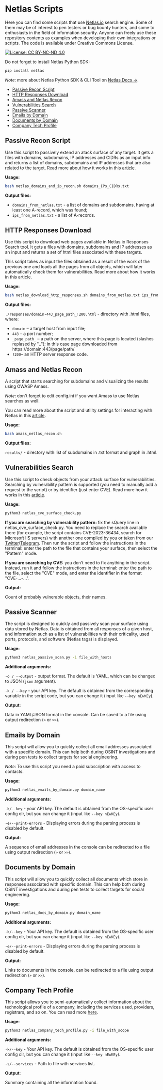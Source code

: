 # Netlas Scripts <!-- omit in toc -->

Here you can find some scripts that use [Netlas.io](https://netlas.io) search engine. Some of them may be of interest to pen testers or bug bounty  hunters, and some to enthusiasts in the field of information security. Anyone can freely use these repository contents as examples when developing their own integrations or scripts. The code is available under Creative Commons License.

<span class="hidden">[![License: CC BY-NC-ND 4.0](https://img.shields.io/badge/License-CC%20BY--NC--ND%204.0-lightgrey.svg)](https://creativecommons.org/licenses/by-nc-nd/4.0/)</span>

Do not forget to install Netlas Python SDK:

```bash
pip install netlas
```
*Note*: more about Netlas Python SDK & CLI Tool on [Netlas Docs &rarr;](https://docs.netlas.io/automation/setup/).  

- [Passive Recon Script](#passive-recon-script)
- [HTTP Responses Download](#http-responses-download)
- [Amass and Netlas Recon](#amass-and-netlas-recon)
- [Vulnerabilities Search](#vulnerabilities-search)
- [Passive Scanner](#passive-scanner)
- [Emails by Domain](#emails-by-domain)
- [Documents by Domain](#documents-by-domain)
- [Company Tech Profile](#company-tech-profile)

## Passive Recon Script

Use this script to passively extend an atack surface of any target. It gets a files with domains, subdomains, IP addresses and CIDRs as an input info and returns a list of domains, subdomains and IP addresses that are also related to the target. Read more about how it works in this [article](https://osintteam.blog/fast-one-shot-passive-recon-script-with-netlas-io-53a75b018fcc).

**Usage:** 

```bash
bash netlas_domains_and_ip_recon.sh domains_IPs_CIDRs.txt
```

**Output files:**

- `domains_from_netlas.txt` - a list of domains and subdomains, having at least one A-record, which was found;
- `ips_from_netlas.txt` - a list of A-records.


## HTTP Responses Download

Use this script to download web pages available in Netlas.io Responses Search tool. It gets a files with domains, subdomains and IP addresses as an input and returns a set of html files associated with these targets.

This script takes as input the files obtained as a result of the work of the previous one and loads all the pages from all objects, which will later automatically check them for vulnerabilities. Read more about how it works in this [article](https://osintteam.blog/fast-one-shot-passive-recon-script-with-netlas-io-53a75b018fcc).

**Usage:**

```bash
bash netlas_download_http_responses.sh domains_from_netlas.txt ips_from_netlas.txt
```

**Output files:**

`./responses/domain-443_page_path_!200.html` - directory with .html files, where:

- `domain` – a target host from input file;
- `443` – a port number;
- `_page_path_` – a path on the server, where this page is located (slashes replased by "_");
  in this case page downloaded from https://domain:443/page/path/
- `!200`– an HTTP server response code.


## Amass and Netlas Recon

A script that starts searching for subdomains and visualizing the results using OWASP Amass.

*Note*: don't forget to edit config.ini if you want Amass to use Netlas searches as well.

You can read more about the script and utility settings for interacting with Netlas in this [article](https://netlas.medium.com/using-owasp-amass-with-netlas-io-module-cb7308669ecd).

**Usage:**

```bash
bash amass_netlas_recon.sh
```

**Output files:**

`results/` - directory with list of subdomains in .txt format and graph in .html.


## Vulnerabilities Search

Use this script to check objects from your attack surface for vulnerabilities. Searching by vulnerability pattern is supported (you need to manually add a request to the script) or by identifier (just enter CVE).
Read more how it works in this [article](https://systemweakness.com/how-to-find-probably-vulnerable-objects-in-your-own-surface-with-netlas-io-7f3448363892).

**Usage:**

```bash
python3 netlas_cve_surface_check.py
```

**If you are searching by vulnerability pattern:** fix the sQuery line in netlas_cve_surface_check.py. You need to replace the search available there (for example, the script contains CVE-2023-36434, search for Microsoft IIS servers) with another one compiled by you or taken from our [Twitter](https://twitter.com/Netlas_io)/[Telegram](https://t.me/netlas).
Then run the script and follow the instructions in the terminal: enter the path to the file that contains your surface, then select the "Pattern" mode.

**If you are searching by CVE:** you don't need to fix anything in the script. Instead, run it and follow the instructions in the terminal: enter the path to the file, select the "CVE" mode, and enter the identifier in the format "CVE-...-...".

**Output:**

Count of probably vulnerable objects, their names.


## Passive Scanner

The script is designed to quickly and passively scan your surface using data stored by Netlas. Data is obtained from all responses of a given host, and information such as a list of vulnerabilities with their criticality, used ports, protocols, and software (Netlas tags) is displayed.

**Usage:**

```bash
python3 netlas_passive_scan.py -i file_with_hosts
```

**Additional arguments:**

`-o / --output` - output format. The default is YAML, which can be changed to JSON (`json` argument).

`-k / --key` - your API key. The default is obtained from the corresponding variable in the script code, but you can change it (input like `--key nEwKEy`).

**Output:**

Data in YAML/JSON format in the console. Can be saved to a file using output redirection (`>` or `>>`).


## Emails by Domain

This script will allow you to quickly collect all email addresses associated with a specific domain. This can help both during OSINT investigations and during pen tests to collect targets for social engineering.

*Note*: To use this script you need a paid subscription with access to contacts.

**Usage:**

```bash
python3 netlas_emails_by_domain.py domain_name
```

**Additional arguments:**

`-k/--key` - your API key. The default is obtained from the OS-specific user config dir, but you can change it (input like `--key nEwKEy`).

`-e/--print-errors` - Displaying errors during the parsing process is disabled by default.

**Output:**

A sequence of email addresses in the console can be redirected to a file using output redirection (`>` or `>>`).


## Documents by Domain

This script will allow you to quickly collect all documents which store in responses associated with specific domain. This can help both during OSINT investigations and during pen tests to collect targets for social engineering.

**Usage:**

```bash
python3 netlas_docs_by_domain.py domain_name
```

**Additional arguments:**

`-k/--key` - Your API key. The default is obtained from the OS-specific user config dir, but you can change it (input like `--key nEwKEy`).

`-e/--print-errors` - Displaying errors during the parsing process is disabled by default.

**Output:**

Links to documents in the console, can be redirected to a file using output redirection (`>` or `>>`).


## Company Tech Profile

This script allows you to semi-automatically collect information about the technological profile of a company, including the services used, providers, registrars, and so on. You can read more [here](https://netlas.medium.com/building-tech-profile-of-a-company-f2145dedad31).

**Usage:**

```bash
python3 netlas_company_tech_profile.py -i file_with_scope
```

**Additional arguments:**

`-k/--key` - Your API key. The default is obtained from the OS-specific user config dir, but you can change it (input like `--key nEwKEy`).

`-s/--services` - Path to file with services list.

**Output:**

Summary containing all the information found.
